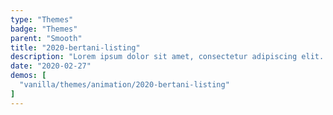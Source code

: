 ```yaml
---
type: "Themes"
badge: "Themes"
parent: "Smooth"
title: "2020-bertani-listing"
description: "Lorem ipsum dolor sit amet, consectetur adipiscing elit. Nunc tempus laoreet leo sit amet iaculis."
date: "2020-02-27"
demos: [
  "vanilla/themes/animation/2020-bertani-listing"
]
---
```

